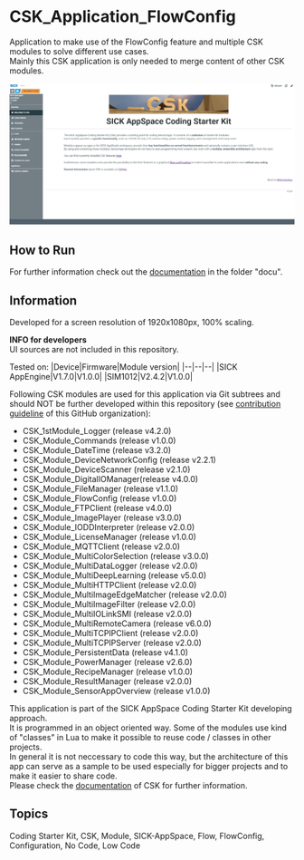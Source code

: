 # CSK_Application_FlowConfig

Application to make use of the FlowConfig feature and multiple CSK modules to solve different use cases.  
Mainly this CSK application is only needed to merge content of other CSK modules.  

![](./docu/media/UI_Screenshot.png)

## How to Run

For further information check out the [documentation](https://raw.githack.com/SICKAppSpaceCodingStarterKit/CSK_Application_FlowConfig/main/docu/CSK_Application_FlowConfig.html) in the folder "docu".

## Information

Developed for a screen resolution of 1920x1080px, 100% scaling.

**INFO for developers**  
UI sources are not included in this repository.  

Tested on:
|Device|Firmware|Module version|
|--|--|--|
|SICK AppEngine|V1.7.0|V1.0.0|
|SIM1012|V2.4.2|V1.0.0|

Following CSK modules are used for this application via Git subtrees and should NOT be further developed within this repository (see [contribution guideline](https://github.com/SICKAppSpaceCodingStarterKit/.github/blob/main/Contribution_Guideline.md) of this GitHub organization):  

  * CSK_1stModule_Logger (release v4.2.0)
  * CSK_Module_Commands (release v1.0.0)
  * CSK_Module_DateTime (release v3.2.0)
  * CSK_Module_DeviceNetworkConfig (release v2.2.1)
  * CSK_Module_DeviceScanner (release v2.1.0)
  * CSK_Module_DigitalIOManager(release v4.0.0)
  * CSK_Module_FileManager (release v1.1.0)
  * CSK_Module_FlowConfig (release v1.0.0)
  * CSK_Module_FTPClient (release v4.0.0)
  * CSK_Module_ImagePlayer (release v3.0.0)
  * CSK_Module_IODDInterpreter (release v2.0.0)
  * CSK_Module_LicenseManager (release v1.0.0)
  * CSK_Module_MQTTClient (release v2.0.0)
  * CSK_Module_MultiColorSelection (release v3.0.0)
  * CSK_Module_MultiDataLogger (release v2.0.0)
  * CSK_Module_MultiDeepLearning (release v5.0.0)
  * CSK_Module_MultiHTTPClient (release v2.0.0)
  * CSK_Module_MultiImageEdgeMatcher (release v2.0.0)
  * CSK_Module_MultiImageFilter (release v2.0.0)
  * CSK_Module_MultiIOLinkSMI (release v2.0.0)
  * CSK_Module_MultiRemoteCamera (release v6.0.0)
  * CSK_Module_MultiTCPIPClient (release v2.0.0)
  * CSK_Module_MultiTCPIPServer (release v2.0.0)
  * CSK_Module_PersistentData (release v4.1.0)
  * CSK_Module_PowerManager  (release v2.6.0)
  * CSK_Module_RecipeManager  (release v1.0.0)
  * CSK_Module_ResultManager (release v2.0.0)
  * CSK_Module_SensorAppOverview (release v1.0.0)

This application is part of the SICK AppSpace Coding Starter Kit developing approach.  
It is programmed in an object oriented way. Some of the modules use kind of "classes" in Lua to make it possible to reuse code / classes in other projects.  
In general it is not neccessary to code this way, but the architecture of this app can serve as a sample to be used especially for bigger projects and to make it easier to share code.  
Please check the [documentation](https://github.com/SICKAppSpaceCodingStarterKit/.github/blob/main/docu/SICKAppSpaceCodingStarterKit_Documentation.md) of CSK for further information.  

## Topics

Coding Starter Kit, CSK, Module, SICK-AppSpace, Flow, FlowConfig, Configuration, No Code, Low Code

